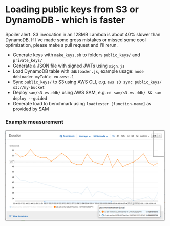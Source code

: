 # Loading public keys from S3 or DynamoDB - which is faster

Spoiler alert: S3 invocation in an 128MB Lambda is about 40% slower than DynamoDB. If I've made some gross mistakes or missed some cool optimization, please make a pull request and I'll rerun.

* Generate keys with `make_keys.sh` to folders `public_keys/` and `private_keys/`
* Generate a JSON file with signed JWTs using `sign.js`
* Load DynamoDB table with `ddbloader.js`, example usage: `node ddbLoader myTable eu-west-1`
* Sync `public_keys/` to S3 using AWS CLI, e.g. `aws s3 sync public_keys/ s3://my-bucket`
* Deploy `sam/s3-vs-ddb/` using AWS SAM, e.g. `cd sam/s3-vs-ddb/ && sam deploy --guided`
* Generate load to benchmark using `loadtester [function-name]` as provided by SAM


### Example measurement

![Cloudwatch graph](example_measurement.png)